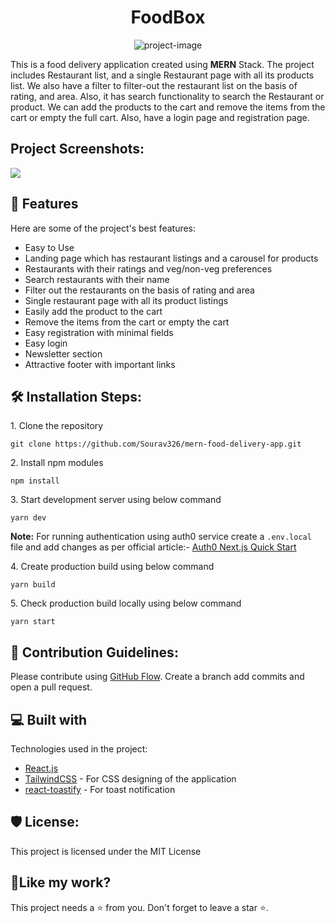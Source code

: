 <h1 align="center" id="title">FoodBox</h1>

<p align="center"><img src="https://socialify.git.ci/Sourav326/mern-food-delivery-app/image?description=1&amp;descriptionEditable=This%20is%20a%20food%20delivery%20application%20using%20Reactjs%2C%20Nodejs%2C%20Expressjs%2C%20and%20Mongodb.&amp;font=Inter&amp;issues=1&amp;language=1&amp;logo=https%3A%2F%2Fwww.aalpha.net%2Fwp-content%2Fuploads%2F2021%2F09%2Fbenefits-of-mern-stack.png&amp;name=1&amp;owner=1&amp;pattern=Plus&amp;stargazers=1&amp;theme=Auto" alt="project-image"></p>

<p id="description">This is a food delivery application created using <strong>MERN</strong> Stack. The project includes Restaurant list, and a single Restaurant page with all its products list. We also have a filter to filter-out the restaurant list on the basis of rating, and area. Also, it has search functionality to search the Restaurant or product. We can add the products to the cart and remove the items from the cart or empty the full cart. Also, have a login page and registration page.</p>

<h2>Project Screenshots:</h2>

<img src="https://github.com/Sourav326/mern-food-delivery-app/assets/56920753/1264f744-8f81-4965-98ce-fa3dcc801f5c" />

  
<h2>🧐 Features</h2>

Here are some of the project's best features:

*   Easy to Use
*   Landing page which has restaurant listings and a carousel for products
*   Restaurants with their ratings and veg/non-veg preferences
*   Search restaurants with their name
*   Filter out the restaurants on the basis of rating and area
*   Single restaurant page with all its product listings
*   Easily add the product to the cart
*   Remove the items from the cart or empty the cart
*   Easy registration with minimal fields
*   Easy login
*   Newsletter section
*   Attractive footer with important links

<h2>🛠️ Installation Steps:</h2>

<p>1. Clone the repository</p>

```
git clone https://github.com/Sourav326/mern-food-delivery-app.git
```

<p>2. Install npm modules</p>

```
npm install
```

<p>3. Start development server using below command</p>

```
yarn dev
```
**Note:** For running authentication using auth0 service create a `.env.local` file and add changes as per official article:-
<a href="https://auth0.com/docs/quickstart/webapp/nextjs/01-login#configure-the-sdk">Auth0 Next.js Quick Start</a>

<p>4. Create production build using below command</p>

```
yarn build
```

<p>5. Check production build locally using below command</p>

```
yarn start
```

<h2>🍰 Contribution Guidelines:</h2>

Please contribute using [GitHub Flow](https://guides.github.com/introduction/flow/). Create a branch add commits and open a pull request.

  
  
<h2>💻 Built with</h2>

Technologies used in the project:

*  [React.js](https://react.dev/) 
*  [TailwindCSS](https://tailwindcss.com/)  - For CSS designing of the application
*  [react-toastify](https://www.npmjs.com/package/react-toastify)  - For toast notification

<h2>🛡️ License:</h2>

This project is licensed under the MIT License

<h2>💖Like my work?</h2>

This project needs a ⭐️ from you. Don't forget to leave a star ⭐️.   

